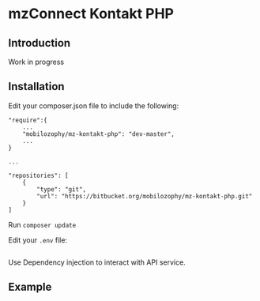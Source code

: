 # mzConnect Kontakt PHP

## Introduction

Work in progress 


## Installation

Edit your composer.json file to include the following:

```
"require":{
    ...
    "mobilozophy/mz-kontakt-php": "dev-master",
    ...
}

...

"repositories": [
    {
        "type": "git",
        "url": "https://bitbucket.org/mobilozophy/mz-kontakt-php.git"
    }
]

```
Run `composer update`

Edit your `.env` file:
```

```

Use Dependency injection to interact with API service.

## Example
